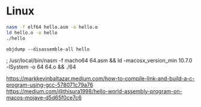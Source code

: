 
# Linux
```bash
nasm -f elf64 hello.asm -o hello.o
ld hello.o -o hello
./hello

```

`objdump --disassemble-all hello`


; /usr/local/bin/nasm -f macho64 64.asm && ld -macosx_version_min 10.7.0 -lSystem -o 64 64.o && ./64


https://markkevinbaltazar.medium.com/how-to-compile-link-and-build-a-c-program-using-gcc-578071c79a76
https://medium.com/@thisura1998/hello-world-assembly-program-on-macos-mojave-d5d65f0ce7c6
